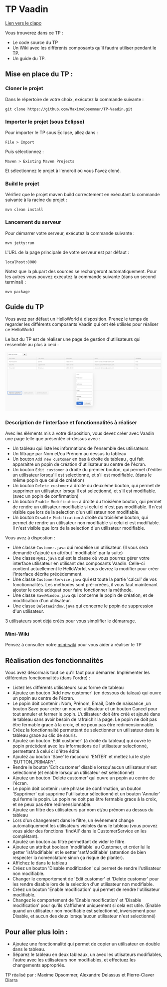 # TP Vaadin


[Lien vers le diapo](https://docs.google.com/presentation/d/1maZxeP5xKTTBtN_I6FAkEYrCPSAE38AJUFEvYUx-yNU/edit#slide=id.g2930d59c00_0_0)


Vous trouverez dans ce TP :

- Le code source du TP
- Un Wiki avec les différents composants qu'il faudra utiliser pendant le TP.
- Un guide du TP.

## Mise en place du TP :

### Cloner le projet

Dans le répertoire de votre choix, exécutez la commande suivante :

	git clone https://github.com/MaximeOpsommer/TP-Vaadin.git

### Importer le projet (sous Eclipse)

Pour importer le TP sous Eclipse, allez dans :

	File > Import

Puis sélectionnez :

	Maven > Existing Maven Projects

Et sélectionnez le projet à l'endroit où vous l'avez cloné.

### Build le projet

Vérifiez que le projet maven build correctement en exécutant la commande suivante à la racine du projet :

	mvn clean install
	
### Lancement du serveur

Pour démarrer votre serveur, exécutez la commande suivante :

	mvn jetty:run

L'URL de la page principale de votre serveur est par défaut :

	localhost:8080

Notez que la plupart des sources se rechargeront automatiquement.
Pour les autres vous pouvez exécutez la commande suivante (dans un second terminal) :

	mvn package

## Guide du TP

Vous avez par défaut un HelloWorld à disposition.
Prenez le temps de regarder les différents composants Vaadin qui ont été utilisés pour réaliser ce HelloWorld

Le but du TP est de réaliser une page de gestion d'utilisateurs qui ressemble au plus à ceci :

![alt text](https://github.com/MaximeOpsommer/TP-Vaadin/blob/master/apercu_final.png "Aperçu du TP à réaliser")

### Description de l'interface et fonctionnalités à réaliser

Avec les éléments mis à votre disposition, vous devez créer avec Vaadin une page telle que présentée ci-dessus avec :
- Un tableau qui liste les informations de l'ensemble des utilisateurs
- Un filtrage par Nom et/ou Prénom au dessus tu tableau
- Un bouton `Add new customer` en bas à droite du tableau , qui fait apparaitre un popin de création d'utilisateur au centre de l'écran.
- Un bouton `Edit customer` a droite du premier bouton, qui permet d'éditer un utilisateur lorsqu'il est selectionné, et s'il est modifiable. (dans le même popin que celui de création)
- Un bouton `Delete customer` a droite du deuxième bouton, qui permet de supprimer un utilisateur lorsqu'il est selectionné, et s'il est modifiable. (avec un popin de confirmation)
- Un bouton `Enable Modification` a droite du troisième bouton, qui permet de rendre un utilisateur modifiable si celui ci n'est pas modifiable. Il n'est visible que lors de la selection d'un utilisateur non modifiable.
- Un bouton `Disable Modification` a droite du troisième bouton, qui permet de rendre un utilisateur non modifiable si celui ci est modifiable. Il n'est visible que lors de la selection d'un utilisateur modifiable.

Vous avez à dispostion :
- Une classe `Customer.java` qui modélise un utilisateur. (Il vous sera demandé d'ajouté un attribut 'modifiable' par la suite)
- Une classe `MyUI.java` qui est la classe où vous pourrez gérer votre interface utilisateur en utilisant des composants Vaadin. Celle-ci contient actuellement le HelloWorld, vous devrez la modifier pour créer l'interface décrite précédemment.
- Une classe `CustomerService.java` qui est toute la partie 'calcul' de vos fonctionnalités. Les méthodes sont pré-créées, il vous faut maintenant ajouter le code adéquat pour faire fonctionner la méthode.
- Une classe `SaveWindow.java` qui concerne le popin de création, et de modification d'un utilisateur.
- Une classe `DeleteWindow.java` qui concerne le popin de suppression d'un utilisateur.

3 utilisateurs sont déjà créés pour vous simplifier le démarrage.


### Mini-Wiki

Pensez à consulter notre [mini-wiki](https://github.com/MaximeOpsommer/TP-Vaadin/wiki) pour vous aider à réaliser le TP


## Réalisation des fonctionnalités

Vous avez désormais tout ce qu'il faut pour démarrer.
Implémenter les différentes fonctionnalités (dans l'ordre) :

- Listez les différents utilisateurs sous forme de tableau
- Ajoutez un bouton 'Add new customer' (en dessous du taleau) qui ouvre un popin au centre de l'écran.
- Le popin doit contenir : Nom, Prénom, Email, Date de naissance ,un bouton Save pour créer un nouvel utilisateur et un bouton Cancel pour tout annuler et fermer le popin. L'utilisateur doit être créé et ajouté dans le tableau sans avoir besoin de rafraichir la page. Le popin ne doit pas être fermable grace à la croix, et ne peux pas être redimensionnable.
- Créez la fonctionnalité permettant de selectionner un utilisateur dans le tableau grace au clic de souris.
- Ajoutez un bouton 'Edit customer' (à droite du tableau) qui ouvre le popin précèdent avec les informations de l'utilisateur selectionné, permettant à celui ci d'être édité.
- Ajoutez au bouton 'Save' le raccourci 'ENTER' et mettez lui le style 'BUTTON_PRIMARY'.
- Rendre le bouton 'Edit customer' disable lorsqu'aucun utilisateur n'est selectionné (et enable lorsqu'un utilisateur est selectionné)
- Ajoutez un bouton 'Delete customer' qui ouvre un popin au centre de l'écran.
- Le popin doit contenir : une phrase de confirmation, un bouton 'Supprimer' qui supprime l'utilisateur sélectionné et un bouton 'Annuler' qui ferme le popin. Le popin ne doit pas être fermable grace à la croix, et ne peux pas être redimensionnable.
- Ajoutez un filtre des utilisateurs par nom et/ou prénom au dessus du tableau
- Lors d'un changement dans le filtre, un évènement change automatiquement les utilisateurs visibles dans le tableau (vous pouvez vous aider des fonctions 'findAll' dans le CustomerService en les complétant).
- Ajoutez un bouton au filtre permettant de vider le filtre.
- Ajoutez un attribut boolean 'modifiable' au Customer, et créer lui le getter 'isModifiable' et le setter 'setModifiable' (attention de bien respecter la nomenclature sinon ça risque de planter).
- Affichez le dans le tableau
- Créez un bouton 'Disable modification' qui permet de rendre l'utilisateur non modifiable.
- Changer le comportement de 'Edit customer' et 'Delete customer' pour les rendre disable lors de la selection d'un utilisateur non modifiable.
- Créez un bouton 'Enable modification' qui permet de rendre l'utilisateur modifiable.
- Changez le comportement de 'Enable modification' et 'Disable modification' pour qu'ils s'affichent uniquement si cela est utile. (Enable quand un utilisateur non modifiable est selectionné, inversement pour Disable, et aucun des deux lorsqu'aucun utilisateur n'est selectionné)

Pour aller plus loin :
----------------------

- Ajoutez une fonctionnalité qui permet de copier un utilisateur en double dans le tableau.
- Séparez le tableau en deux tableaux, un avec les utlisateurs modifiables, l'autre avec les utilisateurs non modifiables, et effectuez les changements appropriés.

TP réalisé par : Maxime Opsommer, Alexandre Delassus et Pierre-Claver Diarra
